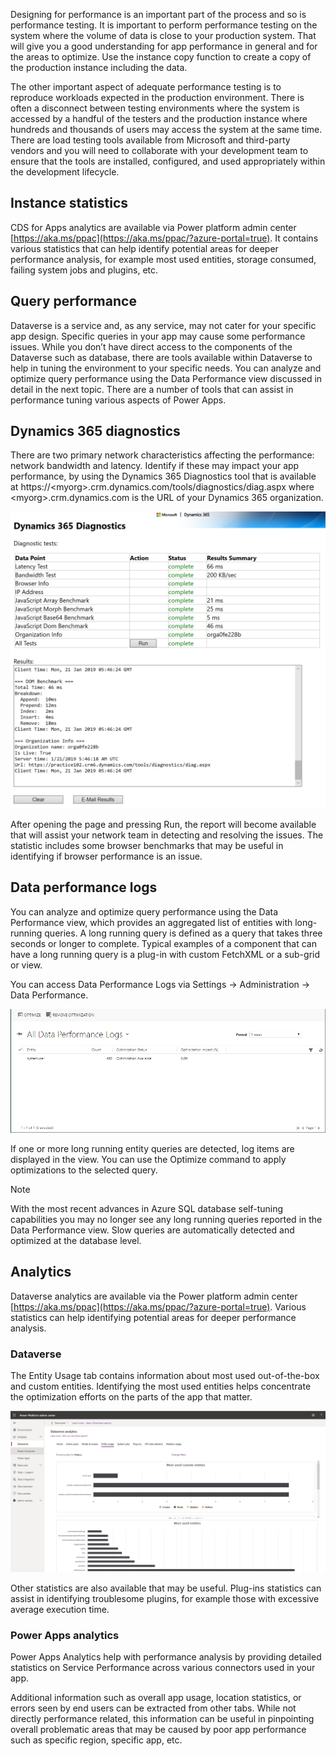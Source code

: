Designing for performance is an important part of the process and so is performance testing. It is important to perform performance testing on the system where the volume of data is close to your production system. That will give you a good understanding for app performance in general and for the areas to optimize. Use the instance copy function to create a copy of the production instance including the data. 

The other important aspect of adequate performance testing is to reproduce workloads expected in the production environment. There is often a disconnect between testing environments where the system is accessed by a handful of the testers and the production instance where hundreds and thousands of users may access the system at the same time. There are load testing tools available from Microsoft and third-party vendors and you will need to collaborate with your development team to ensure that the tools are installed, configured, and used appropriately within the development lifecycle.

## Instance statistics

CDS for Apps analytics are available via Power platform admin center [https://aka.ms/ppac](https://aka.ms/ppac/?azure-portal=true). It contains various statistics that can help identify potential areas for deeper performance analysis, for example most used entities, storage consumed, failing system jobs and plugins, etc. 

## Query performance

Dataverse is a service and, as any service, may not cater for your specific app design. Specific queries in your app may cause some performance issues. While you don’t have direct access to the components of the Dataverse such as database, there are tools available within Dataverse to help in tuning the environment to your specific needs. You can analyze and optimize query performance using the Data Performance view discussed in detail in the next topic.
There are a number of tools that can assist in performance tuning various aspects of Power Apps.

## Dynamics 365 diagnostics

There are two primary network characteristics affecting the performance: network bandwidth and latency. Identify if these may impact your app performance, by using the Dynamics 365 Diagnostics tool that is available at https://&lt;myorg&gt;.crm.dynamics.com/tools/diagnostics/diag.aspx where &lt;myorg&gt;.crm.dynamics.com is the URL of your Dynamics 365 organization.

![Screenshot showing the Dynamics 365 Diagnostics window.](../media/T2_PerformanceTools_image1.png)

After opening the page and pressing Run, the report will become available that will assist your network team in detecting and resolving the issues. The statistic includes some browser benchmarks that may be useful in identifying if browser performance is an issue.

## Data performance logs

You can analyze and optimize query performance using the Data Performance view, which provides an aggregated list of entities with long-running queries. A long running query is defined as a query that takes three seconds or longer to complete. Typical examples of a component that can have a long running query is a plug-in with custom FetchXML or a sub-grid or view. 

You can access Data Performance Logs via Settings -> Administration -> Data Performance.

![Screenshot showing the All Data Performance Logs via Settings administration data performance.](../media/T2_PerformanceTools_image2.png)

If one or more long running entity queries are detected, log items are displayed in the view. You can use the Optimize command to apply optimizations to the selected query.

> [!Note]
> With the most recent advances in Azure SQL database self-tuning capabilities you may no longer see any long running queries reported in the Data Performance view. Slow queries are automatically detected and optimized at the database level. 

## Analytics

Dataverse analytics are available via the Power platform admin center [https://aka.ms/ppac](https://aka.ms/ppac/?azure-portal=true). Various statistics can help identifying potential areas for deeper performance analysis.

### Dataverse

The Entity Usage tab contains information about most used out-of-the-box and custom entities. Identifying the most used entities helps concentrate the optimization efforts on the parts of the app that matter.

![Screenshot showing the Dataverse analytics for common usage.](../media/performance-tools-image-3-updated.png)


Other statistics are also available that may be useful. Plug-ins statistics can assist in identifying troublesome plugins, for example those with excessive average execution time.

### Power Apps analytics

Power Apps Analytics help with performance analysis by providing detailed statistics on Service Performance across various connectors used in your app. 

Additional information such as overall app usage, location statistics, or errors seen by end users can be extracted from other tabs. While not directly performance related, this information can be useful in pinpointing overall problematic areas that may be caused by poor app performance such as specific region, specific app, etc.
